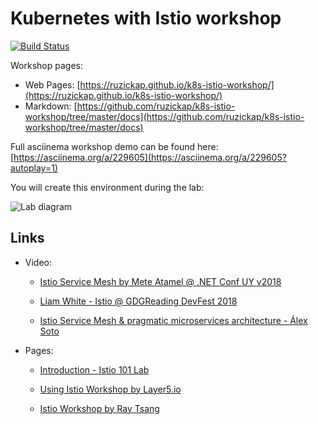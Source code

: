 # Kubernetes with Istio workshop

[![Build Status](https://github.com/ruzickap/k8s-istio-workshop/workflows/vuepress-build/badge.svg)](https://github.com/ruzickap/k8s-istio-workshop)

Workshop pages:

* Web Pages: [https://ruzickap.github.io/k8s-istio-workshop/](https://ruzickap.github.io/k8s-istio-workshop/)
* Markdown: [https://github.com/ruzickap/k8s-istio-workshop/tree/master/docs](https://github.com/ruzickap/k8s-istio-workshop/tree/master/docs)

Full asciinema workshop demo can be found here: [https://asciinema.org/a/229605](https://asciinema.org/a/229605?autoplay=1)

You will create this environment during the lab:

![Lab diagram](docs/lab-02/kubeadm_diagram.png "Lab diagram")

## Links

* Video:

  * [Istio Service Mesh by Mete Atamel @ .NET Conf UY v2018](https://www.youtube.com/watch?v=sh0F7FMFVSI)

  * [Liam White - Istio @ GDGReading DevFest 2018](https://www.youtube.com/watch?v=RVScqW8_liw)

  * [Istio Service Mesh & pragmatic microservices architecture - Álex Soto](https://www.youtube.com/watch?v=OAW5rbttic0)

* Pages:

  * [Introduction - Istio 101 Lab](https://istio101.gitbook.io/lab/workshop/)

  * [Using Istio Workshop by Layer5.io](https://github.com/leecalcote/istio-service-mesh-workshop)

  * [Istio Workshop by Ray Tsang](https://github.com/retroryan/istio-workshop)
